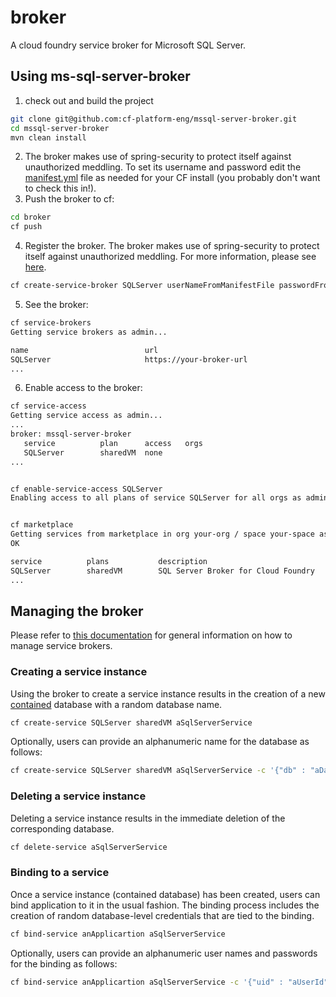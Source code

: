 # broker
A cloud foundry service broker for Microsoft SQL Server.

## Using ms-sql-server-broker

1. check out and build the project
  ```bash
  git clone git@github.com:cf-platform-eng/mssql-server-broker.git
  cd mssql-server-broker
  mvn clean install  
  ```
2. The broker makes use of spring-security to protect itself against unauthorized meddling. To set its username and password edit the [manifest.yml](https://github.com/cf-platform-eng/mssql-server-broker/blob/master/broker/manifest.yml) file as needed for your CF install (you probably don't want to check this in!).
3. Push the broker to cf:
  ```bash
  cd broker
  cf push
  ```
4. Register the broker. The broker makes use of spring-security to protect itself against unauthorized meddling. For more information, please see [here](https://github.com/cloudfoundry-community/spring-boot-cf-service-broker#security).
  ```bash
  cf create-service-broker SQLServer userNameFromManifestFile passwordFromManifestFile https://uri.of.your.broker.app
  ```
5. See the broker:
  ```bash
  cf service-brokers
  Getting service brokers as admin...
  
  name                          url
  SQLServer                     https://your-broker-url
  ...
  ```
6. Enable access to the broker:
  ```bash
  cf service-access
  Getting service access as admin...
  ...
  broker: mssql-server-broker
     service          plan      access   orgs
     SQLServer        sharedVM  none
  ...
  
  
  cf enable-service-access SQLServer
  Enabling access to all plans of service SQLServer for all orgs as admin...


  cf marketplace
  Getting services from marketplace in org your-org / space your-space as you...
  OK
  
  service          plans           description
  SQLServer        sharedVM        SQL Server Broker for Cloud Foundry
  ...
  ```
  
## Managing the broker
Please refer to [this documentation](https://docs.cloudfoundry.org/services/managing-service-brokers.html) for general information on how to manage service brokers.

### Creating a service instance
Using the broker to create a service instance results in the creation of a new [contained](https://docs.microsoft.com/en-us/sql/relational-databases/databases/contained-databases) database with a random database name.
  ```bash
  cf create-service SQLServer sharedVM aSqlServerService
  ```
Optionally, users can provide an alphanumeric name for the database as follows:
  ```bash
  cf create-service SQLServer sharedVM aSqlServerService -c '{"db" : "aDatabaseName"}'
  ```
### Deleting a service instance
Deleting a service instance results in the immediate deletion of the corresponding database.
  ```bash
  cf delete-service aSqlServerService
  ```
### Binding to a service
Once a service instance (contained database) has been created, users can bind application to it in the usual fashion. The binding process includes the creation of random database-level credentials that are tied to the binding.
  ```bash
  cf bind-service anApplicartion aSqlServerService
  ```
Optionally, users can provide an alphanumeric user names and passwords for the binding as follows:
  ```bash
  cf bind-service anApplicartion aSqlServerService -c '{"uid" : "aUserId", "pw" : "aValidSqlServerPassword"}'
  ```
